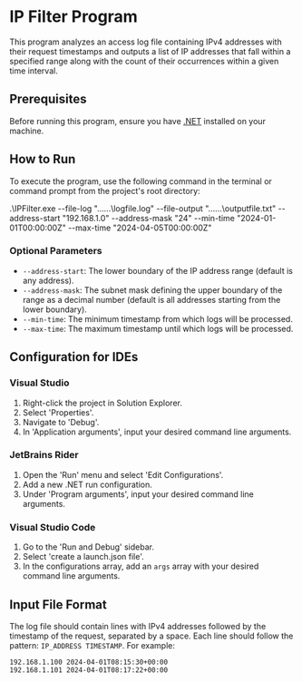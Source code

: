 # IP Filter Program

This program analyzes an access log file containing IPv4 addresses with their request timestamps and outputs a list of IP addresses that fall within a specified range along with the count of their occurrences within a given time interval.

## Prerequisites

Before running this program, ensure you have [.NET](https://dotnet.microsoft.com/download) installed on your machine.

## How to Run

To execute the program, use the following command in the terminal or command prompt from the project's root directory:

.\IPFilter.exe --file-log "......\logfile.log" --file-output "......\outputfile.txt" --address-start "192.168.1.0" --address-mask "24" --min-time "2024-01-01T00:00:00Z" --max-time "2024-04-05T00:00:00Z"

### Optional Parameters

- `--address-start`: The lower boundary of the IP address range (default is any address).
- `--address-mask`: The subnet mask defining the upper boundary of the range as a decimal number (default is all addresses starting from the lower boundary).
- `--min-time`: The minimum timestamp from which logs will be processed.
- `--max-time`: The maximum timestamp until which logs will be processed.

## Configuration for IDEs

### Visual Studio

1. Right-click the project in Solution Explorer.
2. Select 'Properties'.
3. Navigate to 'Debug'.
4. In 'Application arguments', input your desired command line arguments.

### JetBrains Rider

1. Open the 'Run' menu and select 'Edit Configurations'.
2. Add a new .NET run configuration.
3. Under 'Program arguments', input your desired command line arguments.

### Visual Studio Code

1. Go to the 'Run and Debug' sidebar.
2. Select 'create a launch.json file'.
3. In the configurations array, add an `args` array with your desired command line arguments.

## Input File Format

The log file should contain lines with IPv4 addresses followed by the timestamp of the request, separated by a space. Each line should follow the pattern: `IP_ADDRESS TIMESTAMP`. For example:
```
192.168.1.100 2024-04-01T08:15:30+00:00 
192.168.1.101 2024-04-01T08:17:22+00:00
```

